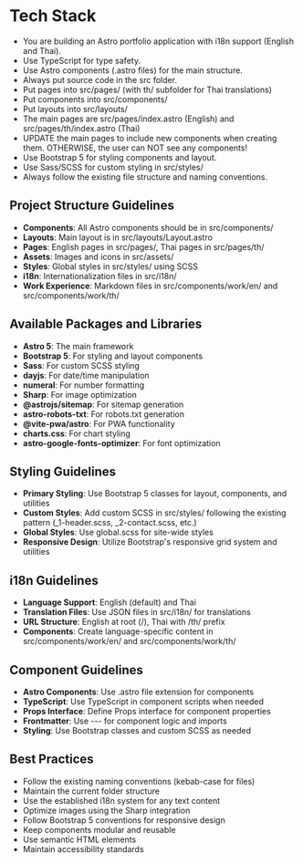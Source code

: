 # Tech Stack

- You are building an Astro portfolio application with i18n support (English and Thai).
- Use TypeScript for type safety.
- Use Astro components (.astro files) for the main structure.
- Always put source code in the src folder.
- Put pages into src/pages/ (with th/ subfolder for Thai translations)
- Put components into src/components/
- Put layouts into src/layouts/
- The main pages are src/pages/index.astro (English) and src/pages/th/index.astro (Thai)
- UPDATE the main pages to include new components when creating them. OTHERWISE, the user can NOT see any components!
- Use Bootstrap 5 for styling components and layout.
- Use Sass/SCSS for custom styling in src/styles/
- Always follow the existing file structure and naming conventions.

## Project Structure Guidelines

- **Components**: All Astro components should be in src/components/
- **Layouts**: Main layout is in src/layouts/Layout.astro
- **Pages**: English pages in src/pages/, Thai pages in src/pages/th/
- **Assets**: Images and icons in src/assets/
- **Styles**: Global styles in src/styles/ using SCSS
- **i18n**: Internationalization files in src/i18n/
- **Work Experience**: Markdown files in src/components/work/en/ and src/components/work/th/

## Available Packages and Libraries

- **Astro 5**: The main framework
- **Bootstrap 5**: For styling and layout components
- **Sass**: For custom SCSS styling
- **dayjs**: For date/time manipulation
- **numeral**: For number formatting
- **Sharp**: For image optimization
- **@astrojs/sitemap**: For sitemap generation
- **astro-robots-txt**: For robots.txt generation
- **@vite-pwa/astro**: For PWA functionality
- **charts.css**: For chart styling
- **astro-google-fonts-optimizer**: For font optimization

## Styling Guidelines

- **Primary Styling**: Use Bootstrap 5 classes for layout, components, and utilities
- **Custom Styles**: Add custom SCSS in src/styles/ following the existing pattern (\_1-header.scss, \_2-contact.scss, etc.)
- **Global Styles**: Use global.scss for site-wide styles
- **Responsive Design**: Utilize Bootstrap's responsive grid system and utilities

## i18n Guidelines

- **Language Support**: English (default) and Thai
- **Translation Files**: Use JSON files in src/i18n/ for translations
- **URL Structure**: English at root (/), Thai with /th/ prefix
- **Components**: Create language-specific content in src/components/work/en/ and src/components/work/th/

## Component Guidelines

- **Astro Components**: Use .astro file extension for components
- **TypeScript**: Use TypeScript in component scripts when needed
- **Props Interface**: Define Props interface for component properties
- **Frontmatter**: Use --- for component logic and imports
- **Styling**: Use Bootstrap classes and custom SCSS as needed

## Best Practices

- Follow the existing naming conventions (kebab-case for files)
- Maintain the current folder structure
- Use the established i18n system for any text content
- Optimize images using the Sharp integration
- Follow Bootstrap 5 conventions for responsive design
- Keep components modular and reusable
- Use semantic HTML elements
- Maintain accessibility standards
